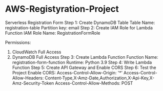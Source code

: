 # AWS-Registyration-Project

Serverless Registration Form
Step 1: Create DynamoDB Table
Table Name: registration-table
Partition key: email
Step 2: Create IAM Role for Lambda Function
IAM Role Name: RegistrationFormRole

Permissions:
1. CloudWatch Full Access
2. DynamoDB Full Access
Step 3: Create Lambda Function
Function Name: registration-form-function
Runtime: Python 3.9
Step 4: Write Lambda Function
Step 5: Create API Gateway and Enable CORS
Step 6: Test the Project
Enable CORS:
Access-Control-Allow-Origin: '*'
Access-Control-Allow-Headers: Content-Type,X-Amz-Date,Authorization,X-Api-Key,X-Amz-Security-Token
Access-Control-Allow-Methods: POST
